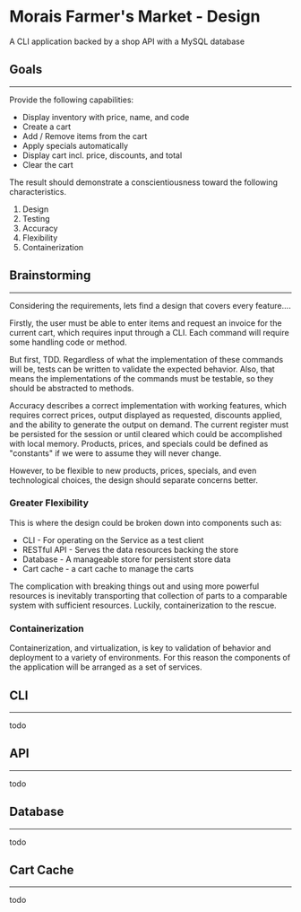 # Morais Farmer's Market - Design

A CLI application backed by a shop API with a MySQL database

## Goals

----
Provide the following capabilities:

* Display inventory with price, name, and code
* Create a cart
* Add / Remove items from the cart
* Apply specials automatically
* Display cart incl. price, discounts, and total
* Clear the cart

The result should demonstrate a conscientiousness toward the following characteristics.

 1. Design
 1. Testing
 1. Accuracy
 1. Flexibility
 1. Containerization

## Brainstorming

----
Considering the requirements, lets find a design that covers every feature....

Firstly, the user must be able to enter items and request an invoice for the current cart, which requires input through a CLI. Each command will require some handling code or method.

But first, TDD. Regardless of what the implementation of these commands will be, tests can be written to validate the expected behavior. Also, that means the implementations of the commands must be testable, so they should be abstracted to methods.

Accuracy describes a correct implementation with working features, which requires correct prices, output displayed as requested, discounts applied, and the ability to generate the output on demand. The current register must be persisted for the session or until cleared which could be accomplished with local memory. Products, prices, and specials could be defined as "constants" if we were to assume they will never change.

However, to be flexible to new products, prices, specials, and even technological choices, the design should separate concerns better.

### Greater Flexibility

This is where the design could be broken down into components such as:

* CLI - For operating on the Service as a test client
* RESTful API - Serves the data resources backing the store
* Database - A manageable store for persistent store data
* Cart cache - a cart cache to manage the carts

The complication with breaking things out and using more powerful resources is inevitably transporting that collection of parts to a comparable system with sufficient resources. Luckily, containerization to the rescue.

### Containerization

Containerization, and virtualization, is key to validation of behavior and deployment to a variety of environments. For this reason the components of the application will be arranged as a set of services.

## CLI

----
todo

## API

----
todo

## Database

----
todo

## Cart Cache

----
todo
